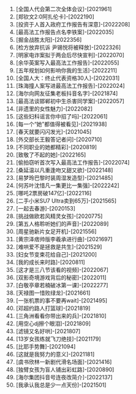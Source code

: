 
1. [全国人代会第二次全体会议]-[2021961]
1. [郑钦文2:0阿扎伦卡]-[2022190]
1. [投资于人首入政府工作报告有深意]-[2022208]
1. [最高法工作报告点名李铁案]-[2022035]
1. [掘金战胜太阳]-[2022356]
1. [检方放弃抗诉 尹锡悦将被释放]-[2022326]
1. [明家电诈案拟于两会后尽快宣判]-[2022070]
1. [余华英案写入最高法工作报告]-[2022055]
1. [五年规划如何影响你我的生活]-[2022211]
1. [全国人大：终止代表资格30人]-[2022031]
1. [珠海撞人案写进最高法工作报告]-[2022024]
1. [海尔向网友征集老板抖音名字]-[2021874]
1. [最高法谈邯郸初中生杀害同学案]-[2022057]
1. [非遗里的女性魅力]-[2022082]
1. [这些妇科谣言你中招了吗]-[2022061]
1. [每一个“她”都值得被看见]-[2021938]
1. [春天就要闪闪发光]-[2021045]
1. [外交部长王毅答记者问]-[2020710]
1. [不同职业的她都精彩]-[2020819]
1. [致敬了不起的她]-[2022165]
1. [偷拍窃听首次写入最高法工作报告]-[2022074]
1. [桑延温以凡重逢吻又甜又欲]-[2022148]
1. [易梦玲巴黎时装周湿发造型]-[2021485]
1. [何苏叶沈惜凡一集更比一集强]-[2022242]
1. [哪吒2票房破147亿]-[2022116]
1. [二手小米SU7 Ultra卖到65万]-[2021565]
1. [一起去春游]-[2020153]
1. [挑战做欧若风精灵女孩]-[2020775]
1. [第五人格聆听她们的声音]-[2022089]
1. [周星驰新片女足开机]-[2021556]
1. [黄宗泽痞帅版李羲承进行曲]-[2021697]
1. [难哄爱不是拯救是共生]-[2021529]
1. [妇女节变束花给自己]-[2021200]
1. [我的成长来时路]-[2020811]
1. [这才是三八节该看的视频]-[2022067]
1. [双影奇境游戏背后的秘密]-[2022011]
1. [白敬亭章若楠破冰第一课]-[2022277]
1. [天禄图一惜败绿龙]-[2021661]
1. [一张机票的事不要再wait]-[2021495]
1. [邓超约路人打篮球]-[2021819]
1. [三角洲看看你带出来的兵]-[2021810]
1. [用空心dj擦个眼泪]-[2021809]
1. [滤镜又名好哄]-[2021807]
1. [13岁女孩练就飞刀绝技]-[2021179]
1. [比耶手势舞]-[2021094]
1. [这就是我努力的意义]-[2021181]
1. [虞书欣林一新剧代滑名场面]-[2021416]
1. [独臂女孩为盲人铺出彩虹路]-[2020890]
1. [海尔集团抖音号连夜改简介]-[2022137]
1. [我承认我总是少一点天份]-[2021501]